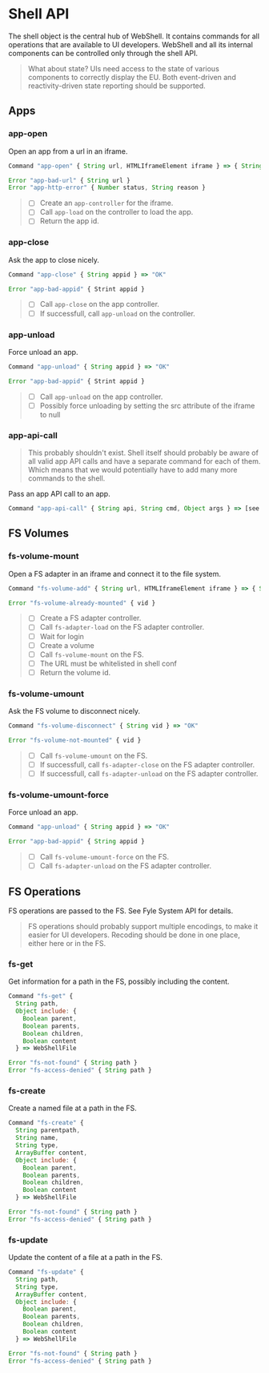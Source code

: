 # Shell API
The shell object is the central hub of WebShell. It contains commands for all operations that are available to UI developers. WebShell and all its internal components can be controlled only through the shell API. 

> What about state? UIs need access to the state of various components to correctly display the EU. Both event-driven and reactivity-driven state reporting should be supported.

## Apps

### app-open
Open an app from a url in an iframe.

````js
Command "app-open" { String url, HTMLIframeElement iframe } => { String appid }

Error "app-bad-url" { String url }
Error "app-http-error" { Number status, String reason }
````
> - [ ] Create an `app-controller` for the iframe.
> - [ ] Call `app-load` on the controller to load the app.
> - [ ] Return the app id.

### app-close
Ask the app to close nicely. 
````js
Command "app-close" { String appid } => "OK"

Error "app-bad-appid" { Strint appid } 
````
> - [ ] Call `app-close` on the app controller.
> - [ ] If successfull, call `app-unload` on the controller.

### app-unload
Force unload an app.
````js
Command "app-unload" { String appid } => "OK"

Error "app-bad-appid" { Strint appid }
````
> - [ ] Call `app-unload` on the app controller.
> - [ ] Possibly force unloading by setting the src attribute of the iframe to null

### app-api-call
> This probably shouldn't exist. Shell itself should probably be aware of all valid app API calls and have a separate command for each of them. Which means that we would potentially have to add many more commands to the shell.

Pass an app API call to an app.
````js
Command "app-api-call" { String api, String cmd, Object args } => [see docs for app APIs]
````

## FS Volumes
### fs-volume-mount
Open a FS adapter in an iframe and connect it to the file system.
````js
Command "fs-volume-add" { String url, HTMLIframeElement iframe } => { String vid }

Error "fs-volume-already-mounted" { vid }
````
> - [ ] Create a FS adapter controller.
> - [ ] Call `fs-adapter-load` on the FS adapter controller.
> - [ ] Wait for login
> - [ ] Create a volume
> - [ ] Call `fs-volume-mount` on the FS.
> - [ ] The URL must be whitelisted in shell conf
> - [ ] Return the volume id.

### fs-volume-umount
Ask the FS volume to disconnect nicely. 
````js
Command "fs-volume-disconnect" { String vid } => "OK"

Error "fs-volume-not-mounted" { vid }
````
> - [ ] Call `fs-volume-umount` on the FS.
> - [ ] If successfull, call `fs-adapter-close` on the FS adapter controller.
> - [ ] If successfull, call `fs-adapter-unload` on the FS adapter controller.


### fs-volume-umount-force
Force unload an app.
````js
Command "app-unload" { String appid } => "OK"

Error "app-bad-appid" { String appid }
````
> - [ ] Call `fs-volume-umount-force` on the FS.
> - [ ] Call `fs-adapter-unload` on the FS adapter controller.

## FS Operations
FS operations are passed to the FS. See Fyle System API for details.
> FS operations should probably support multiple encodings, to make it easier for UI developers.
> Recoding should be done in one place, either here or in the FS.

### fs-get 
Get information for a path in the FS, possibly including the content.
````js
Command "fs-get" { 
  String path, 
  Object include: { 
    Boolean parent, 
    Boolean parents, 
    Boolean children, 
    Boolean content 
  } => WebShellFile

Error "fs-not-found" { String path }
Error "fs-access-denied" { String path }
````

### fs-create
Create a named file at a path in the FS.
````js
Command "fs-create" { 
  String parentpath, 
  String name,
  String type,
  ArrayBuffer content,
  Object include: { 
    Boolean parent, 
    Boolean parents, 
    Boolean children, 
    Boolean content 
  } => WebShellFile

Error "fs-not-found" { String path }
Error "fs-access-denied" { String path }
````


### fs-update
Update the content of a file at a path in the FS.
````js
Command "fs-update" { 
  String path, 
  String type,
  ArrayBuffer content,
  Object include: { 
    Boolean parent, 
    Boolean parents, 
    Boolean children, 
    Boolean content 
  } => WebShellFile

Error "fs-not-found" { String path }
Error "fs-access-denied" { String path }
````

